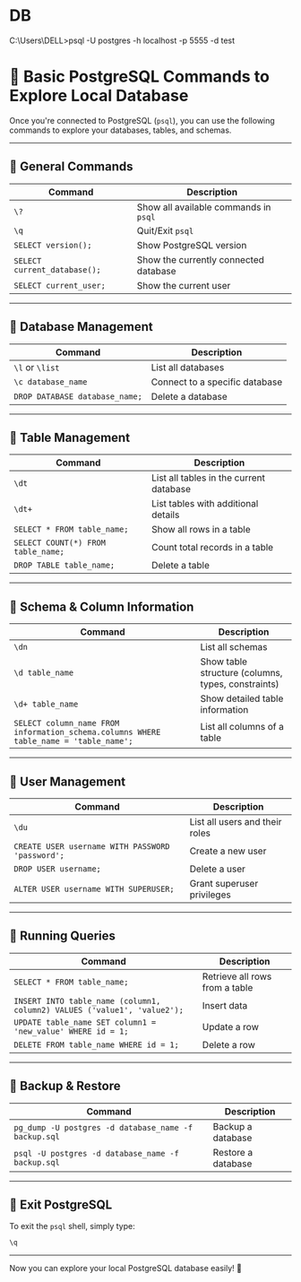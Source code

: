 # DB

C:\Users\DELL>psql -U postgres -h localhost -p 5555 -d test    

# 🚀 Basic PostgreSQL Commands to Explore Local Database

Once you're connected to PostgreSQL (`psql`), you can use the following commands to explore your databases, tables, and schemas.

---

## 📌 General Commands
| Command | Description |
|---------|-------------|
| `\?` | Show all available commands in `psql` |
| `\q` | Quit/Exit `psql` |
| `SELECT version();` | Show PostgreSQL version |
| `SELECT current_database();` | Show the currently connected database |
| `SELECT current_user;` | Show the current user |

---

## 📌 Database Management
| Command | Description |
|---------|-------------|
| `\l` or `\list` | List all databases |
| `\c database_name` | Connect to a specific database |
| `DROP DATABASE database_name;` | Delete a database |

---

## 📌 Table Management
| Command | Description |
|---------|-------------|
| `\dt` | List all tables in the current database |
| `\dt+` | List tables with additional details |
| `SELECT * FROM table_name;` | Show all rows in a table |
| `SELECT COUNT(*) FROM table_name;` | Count total records in a table |
| `DROP TABLE table_name;` | Delete a table |

---

## 📌 Schema & Column Information
| Command | Description |
|---------|-------------|
| `\dn` | List all schemas |
| `\d table_name` | Show table structure (columns, types, constraints) |
| `\d+ table_name` | Show detailed table information |
| `SELECT column_name FROM information_schema.columns WHERE table_name = 'table_name';` | List all columns of a table |

---

## 📌 User Management
| Command | Description |
|---------|-------------|
| `\du` | List all users and their roles |
| `CREATE USER username WITH PASSWORD 'password';` | Create a new user |
| `DROP USER username;` | Delete a user |
| `ALTER USER username WITH SUPERUSER;` | Grant superuser privileges |

---

## 📌 Running Queries
| Command | Description |
|---------|-------------|
| `SELECT * FROM table_name;` | Retrieve all rows from a table |
| `INSERT INTO table_name (column1, column2) VALUES ('value1', 'value2');` | Insert data |
| `UPDATE table_name SET column1 = 'new_value' WHERE id = 1;` | Update a row |
| `DELETE FROM table_name WHERE id = 1;` | Delete a row |

---

## 📌 Backup & Restore
| Command | Description |
|---------|-------------|
| `pg_dump -U postgres -d database_name -f backup.sql` | Backup a database |
| `psql -U postgres -d database_name -f backup.sql` | Restore a database |

---

## 📌 Exit PostgreSQL
To exit the `psql` shell, simply type:
```sh
\q
```

---

Now you can explore your local PostgreSQL database easily! 🚀

